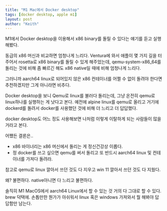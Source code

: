 ```yaml
---
title: "M1 Mac에서 Docker desktop"
tags: [docker desktop, apple m1]
layout: post
author: "Keith"
---
```


M1에서 Docker desktop을 이용해서 x86 binary를 돌릴 수 있다는 얘기를 듣고 실행해봤다.

동급의 x86 머신과 비교하면 엄청나게 느리다. Ventura에 와서 애플이 몇 가지 길을 터주어서 rosetta로 x86 binary를 돌릴 수 있게 해주었는데, qemu-system-x86_64를 돌리는 것에 비해 좀 빠르긴 해도 x86 native일 때에 비해 엄청나게 느리다.

그러니까 aarch64 linux로 되어있지 않은 x86 컨테이너를 어쩔 수 없이 돌려야 한다면 추천하겠지만 그게 아니라면 비추다.

Docker desktop을 보니 Qemu로 linux를 불러다 돌리는데, 그냥 온전히 qemu로 linux하나를 실행하는 게 낫다고 본다. 예전에 alpine linux를 qemu로 올리고 거기에 dockerd를 돌려서 docker를 사용했던 것에 비해 더 느리고 더 답답했다.

docker desktop도 어느 정도 사용해보면 나처럼 이렇게 이탈하게 되는 사람들이 많을 거라고 본다. 

어쨌든 결론은..

- x86 바이너리는 x86 머신에서 돌리는 게 정신건강상 이롭다.
- 정 docker를 쓰고 싶으면 qemu를 써서 돌리고 또 반드시 aarch64 linux 및 컨테이너를 가져다 돌려라.

참고로 qemu로 linux 깔아서 쓰던 것도 다 지우고 win 11 깔아서 쓰던 것도 다 지웠다.

왜? 불편하다. native아니면 다 느리고 불편하다.

솔직히 M1 MacOS에서 aarch64 Linux에서 할 수 있는 것 거의 다 그대로 할 수 있다. brew 덕택에. 손톱만한 뭔가가 아쉬워서 linux 혹은 windows 가져와서 뭘 해봐야 답답함만 남는다.

